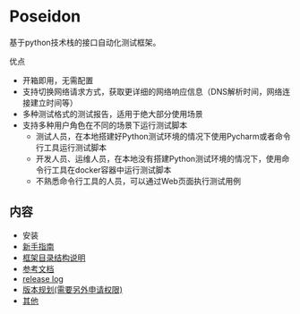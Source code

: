 # Poseidon
基于python技术栈的接口自动化测试框架。 

优点
* 开箱即用，无需配置
* 支持切换网络请求方式，获取更详细的网络响应信息（DNS解析时间，网络连接建立时间等）
* 多种测试格式的测试报告，适用于绝大部分使用场景
* 支持多种用户角色在不同的场景下运行测试脚本
   * 测试人员，在本地搭建好Python测试环境的情况下使用Pycharm或者命令行工具运行测试脚本
   * 开发人员、运维人员，在本地没有搭建Python测试环境的情况下，使用命令行工具在docker容器中运行测试脚本
   * 不熟悉命令行工具的人员，可以通过Web页面执行测试用例


## 内容
* 安装
* [新手指南](docs/new_user_guide.md)
* [框架目录结构说明](docs/directory_explain.md)
* [参考文档](docs/reference.md)
* [release log](docs/releaselog.md)
* [版本规划(需要另外申请权限)](https://shimo.im/sheets/5JN0UZ8OpB43ZVnL/MODOC)
* [其他](docs/others.md)


